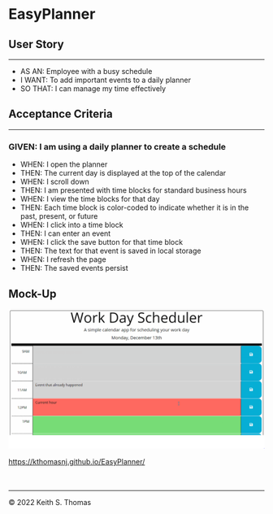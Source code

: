 # EasyPlanner

## User Story
---
* AS AN: Employee with a busy schedule 
* I WANT: To add important events to a daily planner
* SO THAT: I can manage my time effectively


## Acceptance Criteria
---

### GIVEN: I am using a daily planner to create a schedule

* WHEN: I open the planner
* THEN: The current day is displayed at the top of the calendar
* WHEN: I scroll down
* THEN: I am presented with time blocks for standard business hours
* WHEN: I view the time blocks for that day
* THEN: Each time block is color-coded to indicate whether it is in the past, present, or future
* WHEN: I click into a time block
* THEN: I can enter an event
* WHEN: I click the save button for that time block
* THEN: The text for that event is saved in local storage
* WHEN: I refresh the page
* THEN: The saved events persist

## Mock-Up

![Web APIs Challenge Mock-Up](./assets/images/mock-cal.png)


https://kthomasnj.github.io/EasyPlanner/
<br>
<br>
<br>
<hr>
© 2022 Keith S. Thomas